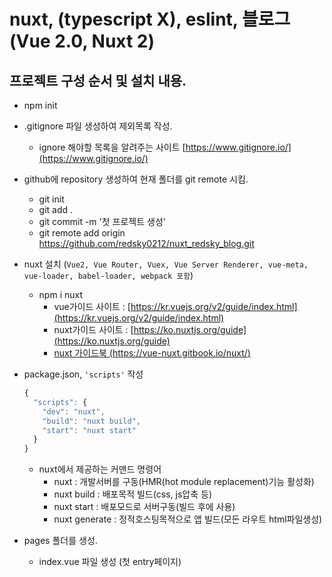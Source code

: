# nuxt, (typescript X), eslint, 블로그(Vue 2.0, Nuxt 2)
## 프로젝트 구성 순서 및 설치 내용.
* npm init
* .gitignore 파일 생성하여 제외목록 작성.
  - ignore 해야할 목록을 알려주는 사이트 [https://www.gitignore.io/](https://www.gitignore.io/)
* github에 repository 생성하여 현재 폴더를 git remote 시킴.
  - git init
  - git add .
  - git commit -m '첫 프로젝트 생성'
  - git remote add origin https://github.com/redsky0212/nuxt_redsky_blog.git
* nuxt 설치 (```Vue2, Vue Router, Vuex, Vue Server Renderer, vue-meta, vue-loader, babel-loader, webpack 포함```)
  - npm i nuxt
    - vue가이드 사이트 : [https://kr.vuejs.org/v2/guide/index.html](https://kr.vuejs.org/v2/guide/index.html)
    - nuxt가이드 사이트 : [https://ko.nuxtjs.org/guide](https://ko.nuxtjs.org/guide)
    - [nuxt 가이드북 (https://vue-nuxt.gitbook.io/nuxt/)](https://vue-nuxt.gitbook.io/nuxt/)
* package.json, ```'scripts'``` 작성
  ```javascript
  {
    "scripts": {
      "dev": "nuxt",
      "build": "nuxt build",
      "start": "nuxt start"
    }
  }
  ```
  - nuxt에서 제공하는 커맨드 명령어
    - nuxt : 개발서버를 구동(HMR(hot module replacement)기능 활성화)
    - nuxt build : 배포목적 빌드(css, js압축 등)
    - nuxt start : 배포모드로 서버구동(빌드 후에 사용)
    - nuxt generate : 정적호스팅목적으로 앱 빌드(모든 라우트 html파일생성)

* pages 폴더를 생성.
  - index.vue 파일 생성 (첫 entry페이지)
